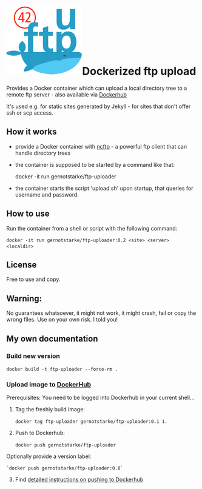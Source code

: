 # ![](./icon.png)Dockerized ftp upload

Provides a Docker container which can upload a local directory tree to
a remote ftp server - also available via [Dockerhub](https://hub.docker.com/r/gernotstarke/ftp-uploader/)

It's used e.g. for static sites generated by Jekyll - for sites that don't offer ssh or scp access.

## How it works

* provide a Docker container with [ncftp]() - a powerful ftp client
that can handle directory trees

* the container is supposed to be started by a command like that:

    docker -it run gernotstarke/ftp-uploader <site> <server> <localdir>

* the container starts the script 'upload.sh' upon startup, that queries
  for username and password.

## How to use

Run the container from a shell or script with the following command:

    docker -it run gernotstarke/ftp-uploader:0.2 <site> <server> <localdir>

## License

Free to use and copy.

## Warning:
No guarantees whatsoever, it might not work, it might crash, fail or copy the wrong files.
Use on your own risk. I told you!

## My own documentation

### Build new version

    docker build -t ftp-uploader --force-rm .

### Upload image to [DockerHub](https://hub.docker.com/r/gernotstarke/ftp-uploader/)

Prerequisites: You need to be logged into Dockerhub in your current shell...

1. Tag the freshly build image:

    `docker tag ftp-uploader gernotstarke/ftp-uploader:0.1
1.`

2. Push to Dockerhub:

    `docker push gernotstarke/ftp-uploader`

Optionally provide a version label:

    `docker push gernotstarke/ftp-uploader:0.8`

3. Find [detailed instructions on pushing to Dockerhub](https://docs.docker.com/docker-cloud/builds/push-images/) 
